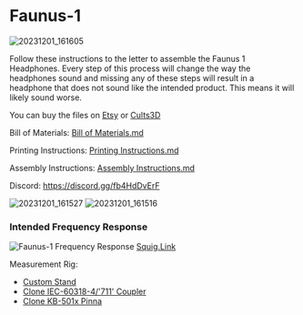 # Faunus-1

![20231201_161605](https://github.com/CapraAudio/Faunus1/assets/122894651/ba289ba2-7be8-446b-8233-084d0a285f3c)

Follow these instructions to the letter to assemble the Faunus 1 Headphones. Every step of this process will change the way the headphones sound and missing any of these steps will result in a headphone that does not sound like the intended product. This means it will likely sound worse.

You can buy the files on [Etsy](https://www.etsy.com/listing/1627988814/faunus-1-files-only?click_key=78bbcee408fda18ba5afb828dbaf3938fe5803a4%3A1627988814&click_sum=befc3ad1&ref=shop_home_active_1&sts=1) or [Cults3D](https://cults3d.com/en/3d-model/gadget/faunus-1-headphones)

Bill of Materials: [Bill of Materials.md](https://github.com/CapraAudio/Faunus1/blob/main/Bill-of-Materials.md)

Printing Instructions: [Printing Instructions.md](https://github.com/CapraAudio/Faunus1/blob/main/Printing-Instructions.md)

Assembly Instructions: [Assembly Instructions.md](https://github.com/CapraAudio/Faunus1/blob/main/Assembly-Instructions.md)

Discord: https://discord.gg/fb4HdDvErF

![20231201_161527](https://github.com/CapraAudio/Faunus1/assets/122894651/91f374bf-fb41-4698-b64a-c50e0ee50452)
![20231201_161516](https://github.com/CapraAudio/Faunus1/assets/122894651/97b55fff-5716-4152-9b51-2d5d94ce6483)


### Intended Frequency Response

![Faunus-1 Frequency Response](https://github.com/CapraAudio/Faunus1/assets/122894651/0ba84212-3abd-4d33-93d1-07783b845aa3)
[Squig.Link](https://capraaudio.squig.link/Headphones/?share=Diffuse_Field_Target,Faunus_1.1)

Measurement Rig:
- [Custom Stand](https://www.printables.com/model/506860-iec711-stand)
- [Clone IEC-60318-4/'711' Coupler](https://a.aliexpress.com/_mMGFX86)
- [Clone KB-501x Pinna](https://www.aliexpress.us/item/3256805074519920.html)

